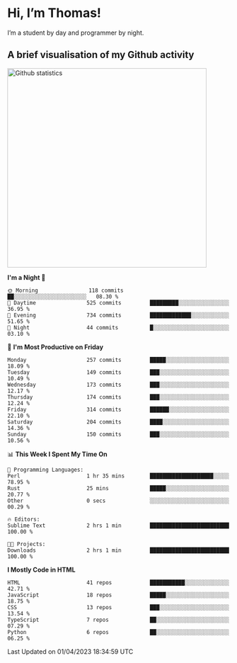 # Hi, I’m Thomas!
I’m a student by day and programmer by night.

## A brief visualisation of my Github activity

<img title="My Github statistics" alt="Github statistics" width="450px" src="https://github-readme-stats.vercel.app/api?username=thomasrettig&show_icons=true&include_all_commits=true&count_private=true&&hide=issues&theme=tokyonight&border_radius=6px"/>

<!--START_SECTION:waka-->
**I'm a Night 🦉** 

```text
🌞 Morning                118 commits         ██░░░░░░░░░░░░░░░░░░░░░░░   08.30 % 
🌆 Daytime                525 commits         █████████░░░░░░░░░░░░░░░░   36.95 % 
🌃 Evening                734 commits         █████████████░░░░░░░░░░░░   51.65 % 
🌙 Night                  44 commits          █░░░░░░░░░░░░░░░░░░░░░░░░   03.10 % 
```
📅 **I'm Most Productive on Friday** 

```text
Monday                   257 commits         █████░░░░░░░░░░░░░░░░░░░░   18.09 % 
Tuesday                  149 commits         ███░░░░░░░░░░░░░░░░░░░░░░   10.49 % 
Wednesday                173 commits         ███░░░░░░░░░░░░░░░░░░░░░░   12.17 % 
Thursday                 174 commits         ███░░░░░░░░░░░░░░░░░░░░░░   12.24 % 
Friday                   314 commits         ██████░░░░░░░░░░░░░░░░░░░   22.10 % 
Saturday                 204 commits         ████░░░░░░░░░░░░░░░░░░░░░   14.36 % 
Sunday                   150 commits         ███░░░░░░░░░░░░░░░░░░░░░░   10.56 % 
```


📊 **This Week I Spent My Time On** 

```text
💬 Programming Languages: 
Perl                     1 hr 35 mins        ████████████████████░░░░░   78.95 % 
Rust                     25 mins             █████░░░░░░░░░░░░░░░░░░░░   20.77 % 
Other                    0 secs              ░░░░░░░░░░░░░░░░░░░░░░░░░   00.29 % 

🔥 Editors: 
Sublime Text             2 hrs 1 min         █████████████████████████   100.00 % 

🐱‍💻 Projects: 
Downloads                2 hrs 1 min         █████████████████████████   100.00 % 
```

**I Mostly Code in HTML** 

```text
HTML                     41 repos            ███████████░░░░░░░░░░░░░░   42.71 % 
JavaScript               18 repos            █████░░░░░░░░░░░░░░░░░░░░   18.75 % 
CSS                      13 repos            ███░░░░░░░░░░░░░░░░░░░░░░   13.54 % 
TypeScript               7 repos             ██░░░░░░░░░░░░░░░░░░░░░░░   07.29 % 
Python                   6 repos             ██░░░░░░░░░░░░░░░░░░░░░░░   06.25 % 
```




 Last Updated on 01/04/2023 18:34:59 UTC
<!--END_SECTION:waka-->
